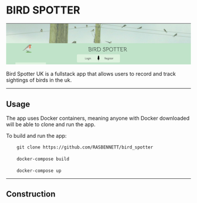 # BIRD SPOTTER

![Front Page](md_img_01.png)

Bird Spotter UK is a fullstack app that allows users to record and track sightings of birds in the uk. 

---

## Usage

The app uses Docker containers, meaning anyone with Docker downloaded will be able to clone and run the app. 

To build and run the app: 

```
    git clone https://github.com/RASBENNETT/bird_spotter

    docker-compose build

    docker-compose up
```
---

## Construction